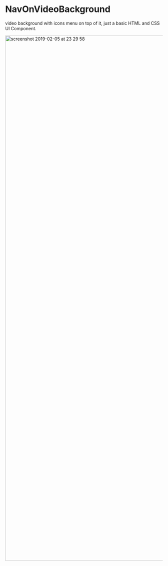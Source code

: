 # NavOnVideoBackground
video background with icons menu on top of it, just a basic HTML and CSS UI Component.

<img width="1675" alt="screenshot 2019-02-05 at 23 29 58" src="https://user-images.githubusercontent.com/7544317/52311185-0d867d00-299e-11e9-9bed-afcf68b2f1f2.png">
